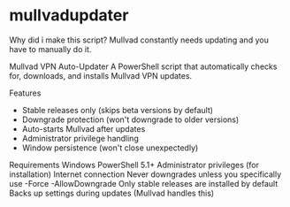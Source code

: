 # mullvadupdater
Why did i make this script? Mullvad constantly needs updating and you have to manually do it. 

Mullvad VPN Auto-Updater
A PowerShell script that automatically checks for, downloads, and installs Mullvad VPN updates.

Features
- Stable releases only (skips beta versions by default)
- Downgrade protection (won't downgrade to older versions)
- Auto-starts Mullvad after updates
- Administrator privilege handling
- Window persistence (won't close unexpectedly)

Requirements
Windows PowerShell 5.1+
Administrator privileges (for installation)
Internet connection
Never downgrades unless you specifically use -Force -AllowDowngrade
Only stable releases are installed by default
Backs up settings during updates (Mullvad handles this)
